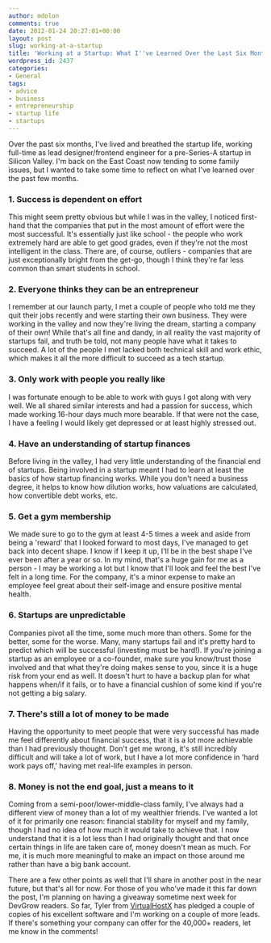 ```yaml
---
author: mdolon
comments: true
date: 2012-01-24 20:27:01+00:00
layout: post
slug: working-at-a-startup
title: 'Working at a Startup: What I''ve Learned Over the Last Six Months'
wordpress_id: 2437
categories:
- General
tags:
- advice
- business
- entrepreneurship
- startup life
- startups
---
```


Over the past six months, I've lived and breathed the startup life, working full-time as lead designer/frontend engineer for a pre-Series-A startup in Silicon Valley.  I'm back on the East Coast now tending to some family issues, but I wanted to take some time to reflect on what I've learned over the past few months.

### 1. Success is dependent on effort

This might seem pretty obvious but while I was in the valley, I noticed first-hand that the companies that put in the most amount of effort were the most successful.  It's essentially just like school - the people who work extremely hard are able to get good grades, even if they're not the most intelligent in the class. There are, of course, outliers - companies that are just exceptionally bright from the get-go, though I think they're far less common than smart students in school.

### 2. Everyone thinks they can be an entrepreneur

I remember at our launch party, I met a couple of people who told me they quit their jobs recently and were starting their own business.  They were working in the valley and now they're living the dream, starting a company of their own!  While that's all fine and dandy, in all reality the vast majority of startups fail, and truth be told, not many people have what it takes to succeed.  A lot of the people I met lacked both technical skill and work ethic, which makes it all the more difficult to succeed as a tech startup.

### 3. Only work with people you really like

I was fortunate enough to be able to work with guys I got along with very well.  We all shared similar interests and had a passion for success, which made working 16-hour days much more bearable.  If that were not the case, I have a feeling I would likely get depressed or at least highly stressed out.

### 4. Have an understanding of startup finances

Before living in the valley, I had very little understanding of the financial end of startups.  Being involved in a startup meant I had to learn at least the basics of how startup financing works.  While you don't need a business degree, it helps to know how dilution works, how valuations are calculated, how convertible debt works, etc.

### 5. Get a gym membership

We made sure to go to the gym at least 4-5 times a week and aside from being a 'reward' that I looked forward to most days, I've managed to get back into decent shape.  I know if I keep it up, I'll be in the best shape I've ever been after a year or so.  In my mind, that's a huge gain for me as a person - I may be working a lot but I know that I'll look and feel the best I've felt in a long time.  For the company, it's a minor expense to make an employee feel great about their self-image and ensure positive mental health.

### 6. Startups are unpredictable

Companies pivot all the time, some much more than others.  Some for the better, some for the worse.  Many, many startups fail and it's pretty hard to predict which will be successful (investing must be hard!).  If you're joining a startup as an employee or a co-founder, make sure you know/trust those involved and that what they're doing makes sense to you, since it is a huge risk from your end as well.  It doesn't hurt to have a backup plan for what happens when/if it fails, or to have a financial cushion of some kind if you're not getting a big salary.

### 7. There's still a lot of money to be made

Having the opportunity to meet people that were very successful has made me feel differently about financial success, that it is a lot more achievable than I had previously thought.  Don't get me wrong, it's still incredibly difficult and will take a lot of work, but I have a lot more confidence in 'hard work pays off,' having met real-life examples in person.

### 8. Money is not the end goal, just a means to it

Coming from a semi-poor/lower-middle-class family, I've always had a different view of money than a lot of my wealthier friends.  I've wanted a lot of it for primarily one reason: financial stability for myself and my family, though I had no idea of how much it would take to achieve that.  I now understand that it is a lot less than I had originally thought and that once certain things in life are taken care of, money doesn't mean as much.  For me, it is much more meaningful to make an impact on those around me rather than have a big bank account.

There are a few other points as well that I'll share in another post in the near future, but that's all for now.  For those of you who've made it this far down the post, I'm planning on having a giveaway sometime next week for DevGrow readers.  So far, Tyler from [VirtualHostX](http://clickontyler.com/virtualhostx/) has pledged a couple of copies of his excellent software and I'm working on a couple of more leads.  If there's something your company can offer for the 40,000+ readers, let me know in the comments!